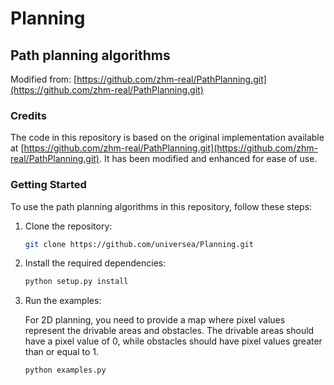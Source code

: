 # Planning

## Path planning algorithms

Modified from: [https://github.com/zhm-real/PathPlanning.git](https://github.com/zhm-real/PathPlanning.git)

### Credits
The code in this repository is based on the original implementation available at [https://github.com/zhm-real/PathPlanning.git](https://github.com/zhm-real/PathPlanning.git). It has been modified and enhanced for ease of use.

### Getting Started
To use the path planning algorithms in this repository, follow these steps:

1. Clone the repository:
    ```bash
    git clone https://github.com/universea/Planning.git
    ```

2. Install the required dependencies:
    ```bash
    python setup.py install
    ```

3. Run the examples:

    For 2D planning, you need to provide a map where pixel values represent the drivable areas and obstacles. The drivable areas should have a pixel value of 0, while obstacles should have pixel values greater than or equal to 1.

    ```bash
    python examples.py
    ```
